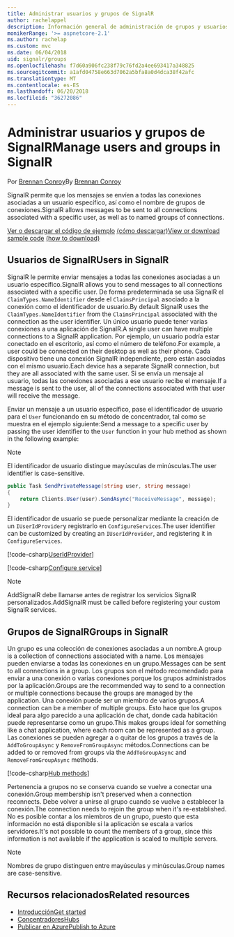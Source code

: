 ```yaml
---
title: Administrar usuarios y grupos de SignalR
author: rachelappel
description: Información general de administración de grupos y usuarios de ASP.NET Core SignalR.
monikerRange: '>= aspnetcore-2.1'
ms.author: rachelap
ms.custom: mvc
ms.date: 06/04/2018
uid: signalr/groups
ms.openlocfilehash: f7d60a906fc238f79c76fd2a4ee693417a348825
ms.sourcegitcommit: a1afd04758e663d7062a5bfa8a0d4dca38f42afc
ms.translationtype: MT
ms.contentlocale: es-ES
ms.lasthandoff: 06/20/2018
ms.locfileid: "36272086"
---
```

# <a name="manage-users-and-groups-in-signalr"></a><span data-ttu-id="b4c0f-103">Administrar usuarios y grupos de SignalR</span><span class="sxs-lookup"><span data-stu-id="b4c0f-103">Manage users and groups in SignalR</span></span>

<span data-ttu-id="b4c0f-104">Por [Brennan Conroy](https://github.com/BrennanConroy)</span><span class="sxs-lookup"><span data-stu-id="b4c0f-104">By [Brennan Conroy](https://github.com/BrennanConroy)</span></span>

<span data-ttu-id="b4c0f-105">SignalR permite que los mensajes se envíen a todas las conexiones asociadas a un usuario específico, así como el nombre de grupos de conexiones.</span><span class="sxs-lookup"><span data-stu-id="b4c0f-105">SignalR allows messages to be sent to all connections associated with a specific user, as well as to named groups of connections.</span></span>

<span data-ttu-id="b4c0f-106">[Ver o descargar el código de ejemplo](https://github.com/aspnet/Docs/tree/master/aspnetcore/signalr/groups/sample/) [(cómo descargar)](xref:tutorials/index#how-to-download-a-sample)</span><span class="sxs-lookup"><span data-stu-id="b4c0f-106">[View or download sample code](https://github.com/aspnet/Docs/tree/master/aspnetcore/signalr/groups/sample/) [(how to download)](xref:tutorials/index#how-to-download-a-sample)</span></span>

## <a name="users-in-signalr"></a><span data-ttu-id="b4c0f-107">Usuarios de SignalR</span><span class="sxs-lookup"><span data-stu-id="b4c0f-107">Users in SignalR</span></span>

<span data-ttu-id="b4c0f-108">SignalR le permite enviar mensajes a todas las conexiones asociadas a un usuario específico.</span><span class="sxs-lookup"><span data-stu-id="b4c0f-108">SignalR allows you to send messages to all connections associated with a specific user.</span></span> <span data-ttu-id="b4c0f-109">De forma predeterminada se usa SignalR el `ClaimTypes.NameIdentifier` desde el `ClaimsPrincipal` asociado a la conexión como el identificador de usuario.</span><span class="sxs-lookup"><span data-stu-id="b4c0f-109">By default SignalR uses the `ClaimTypes.NameIdentifier` from the `ClaimsPrincipal` associated with the connection as the user identifier.</span></span> <span data-ttu-id="b4c0f-110">Un único usuario puede tener varias conexiones a una aplicación de SignalR.</span><span class="sxs-lookup"><span data-stu-id="b4c0f-110">A single user can have multiple connections to a SignalR application.</span></span> <span data-ttu-id="b4c0f-111">Por ejemplo, un usuario podría estar conectado en el escritorio, así como el número de teléfono.</span><span class="sxs-lookup"><span data-stu-id="b4c0f-111">For example, a user could be connected on their desktop as well as their phone.</span></span> <span data-ttu-id="b4c0f-112">Cada dispositivo tiene una conexión SignalR independiente, pero están asociadas con el mismo usuario.</span><span class="sxs-lookup"><span data-stu-id="b4c0f-112">Each device has a separate SignalR connection, but they are all associated with the same user.</span></span> <span data-ttu-id="b4c0f-113">Si se envía un mensaje al usuario, todas las conexiones asociadas a ese usuario recibe el mensaje.</span><span class="sxs-lookup"><span data-stu-id="b4c0f-113">If a message is sent to the user, all of the connections associated with that user will receive the message.</span></span>

<span data-ttu-id="b4c0f-114">Enviar un mensaje a un usuario específico, pase el identificador de usuario para el `User` funcionando en su método de concentrador, tal como se muestra en el ejemplo siguiente:</span><span class="sxs-lookup"><span data-stu-id="b4c0f-114">Send a message to a specific user by passing the user identifier to the `User` function in your hub method as shown in the following example:</span></span>

> [!NOTE]
> <span data-ttu-id="b4c0f-115">El identificador de usuario distingue mayúsculas de minúsculas.</span><span class="sxs-lookup"><span data-stu-id="b4c0f-115">The user identifier is case-sensitive.</span></span>

```csharp
public Task SendPrivateMessage(string user, string message)
{
    return Clients.User(user).SendAsync("ReceiveMessage", message);
}
```

<span data-ttu-id="b4c0f-116">El identificador de usuario se puede personalizar mediante la creación de un `IUserIdProvider`y registrarlo en `ConfigureServices`.</span><span class="sxs-lookup"><span data-stu-id="b4c0f-116">The user identifier can be customized by creating an `IUserIdProvider`, and registering it in `ConfigureServices`.</span></span>

[!code-csharp[UserIdProvider](groups/sample/customuseridprovider.cs?range=4-10)]

[!code-csharp[Configure service](groups/sample/startup.cs?range=21-22,39-42)]

> [!NOTE]
> <span data-ttu-id="b4c0f-117">AddSignalR debe llamarse antes de registrar los servicios SignalR personalizados.</span><span class="sxs-lookup"><span data-stu-id="b4c0f-117">AddSignalR must be called before registering your custom SignalR services.</span></span>

## <a name="groups-in-signalr"></a><span data-ttu-id="b4c0f-118">Grupos de SignalR</span><span class="sxs-lookup"><span data-stu-id="b4c0f-118">Groups in SignalR</span></span>

<span data-ttu-id="b4c0f-119">Un grupo es una colección de conexiones asociadas a un nombre.</span><span class="sxs-lookup"><span data-stu-id="b4c0f-119">A group is a collection of connections associated with a name.</span></span> <span data-ttu-id="b4c0f-120">Los mensajes pueden enviarse a todas las conexiones en un grupo.</span><span class="sxs-lookup"><span data-stu-id="b4c0f-120">Messages can be sent to all connections in a group.</span></span> <span data-ttu-id="b4c0f-121">Los grupos son el método recomendado para enviar a una conexión o varias conexiones porque los grupos administrados por la aplicación.</span><span class="sxs-lookup"><span data-stu-id="b4c0f-121">Groups are the recommended way to send to a connection or multiple connections because the groups are managed by the application.</span></span> <span data-ttu-id="b4c0f-122">Una conexión puede ser un miembro de varios grupos.</span><span class="sxs-lookup"><span data-stu-id="b4c0f-122">A connection can be a member of multiple groups.</span></span> <span data-ttu-id="b4c0f-123">Esto hace que los grupos ideal para algo parecido a una aplicación de chat, donde cada habitación puede representarse como un grupo.</span><span class="sxs-lookup"><span data-stu-id="b4c0f-123">This makes groups ideal for something like a chat application, where each room can be represented as a group.</span></span> <span data-ttu-id="b4c0f-124">Las conexiones se pueden agregar a o quitar de los grupos a través de la `AddToGroupAsync` y `RemoveFromGroupAsync` métodos.</span><span class="sxs-lookup"><span data-stu-id="b4c0f-124">Connections can be added to or removed from groups via the `AddToGroupAsync` and `RemoveFromGroupAsync` methods.</span></span>

[!code-csharp[Hub methods](groups/sample/hubs/chathub.cs?range=15-27)]

<span data-ttu-id="b4c0f-125">Pertenencia a grupos no se conserva cuando se vuelve a conectar una conexión.</span><span class="sxs-lookup"><span data-stu-id="b4c0f-125">Group membership isn't preserved when a connection reconnects.</span></span> <span data-ttu-id="b4c0f-126">Debe volver a unirse al grupo cuando se vuelve a establecer la conexión.</span><span class="sxs-lookup"><span data-stu-id="b4c0f-126">The connection needs to rejoin the group when it's re-established.</span></span> <span data-ttu-id="b4c0f-127">No es posible contar a los miembros de un grupo, puesto que esta información no está disponible si la aplicación se escala a varios servidores.</span><span class="sxs-lookup"><span data-stu-id="b4c0f-127">It's not possible to count the members of a group, since this information is not available if the application is scaled to multiple servers.</span></span>

> [!NOTE]
> <span data-ttu-id="b4c0f-128">Nombres de grupo distinguen entre mayúsculas y minúsculas.</span><span class="sxs-lookup"><span data-stu-id="b4c0f-128">Group names are case-sensitive.</span></span>

## <a name="related-resources"></a><span data-ttu-id="b4c0f-129">Recursos relacionados</span><span class="sxs-lookup"><span data-stu-id="b4c0f-129">Related resources</span></span>

* [<span data-ttu-id="b4c0f-130">Introducción</span><span class="sxs-lookup"><span data-stu-id="b4c0f-130">Get started</span></span>](xref:tutorials/signalr)
* [<span data-ttu-id="b4c0f-131">Concentradores</span><span class="sxs-lookup"><span data-stu-id="b4c0f-131">Hubs</span></span>](xref:signalr/hubs)
* [<span data-ttu-id="b4c0f-132">Publicar en Azure</span><span class="sxs-lookup"><span data-stu-id="b4c0f-132">Publish to Azure</span></span>](xref:signalr/publish-to-azure-web-app)
